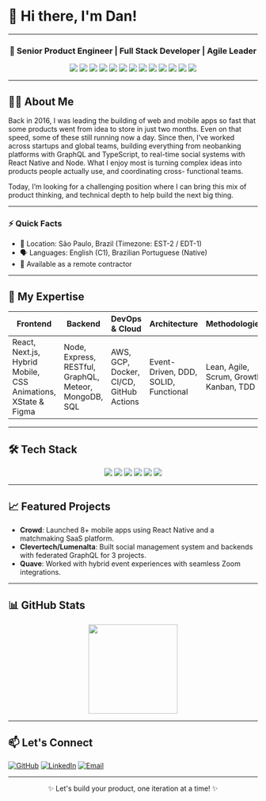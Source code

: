 # 👋 Hi there, I'm Dan!

---

<div align="center">

### 🚀 Senior Product Engineer | Full Stack Developer | Agile Leader

<p align="center">
<img src="https://img.shields.io/badge/-JavaScript-EFD81D?style=flat&logo=javascript&logoColor=black">
<img src="https://img.shields.io/badge/-TypeScript-3178C6?style=flat&logo=typescript&logoColor=white">
<img src="https://img.shields.io/badge/-Node.js-3C873A?style=flat&logo=node.js&logoColor=white">
<img src="https://img.shields.io/badge/-React-00D8FF?style=flat&logo=react&logoColor=black">
<img src="https://img.shields.io/badge/CSS-663399?style=flat&logo=css&logoColor=white">
<img src="https://img.shields.io/badge/Expo-4630EB?style=flat&logo=expo&logoColor=white">
<img src="https://img.shields.io/badge/-Next.js-333333?style=flat&logo=next.js&logoColor=white">
<img src="https://img.shields.io/badge/-Docker-0db7ed?style=flat&logo=docker&logoColor=white">
<img src="https://img.shields.io/badge/AWS-FF9900?style=flat&logo=amazon-aws&logoColor=white">
<img src="https://img.shields.io/badge/Google_Cloud-4285F4?style=flat&logo=google-cloud&logoColor=white">
<img src="https://img.shields.io/badge/-MongoDB-4EA94B?style=flat&logo=mongodb&logoColor=white">
<img src="https://img.shields.io/badge/Linux-D8D8D8?style=flat&logo=linux&logoColor=black">
<img src="https://img.shields.io/badge/Neovim-3AA76D?style=flat&logo=neovim&logoColor=white">
</p>

</div>

---

## 🧑‍💻 About Me

Back in 2016, I was leading the building of web and
mobile apps so fast that some products went from
idea to store in just two months. Even on that speed,
some of these still running now a day.
Since then, I’ve worked across startups and global
teams, building everything from neobanking platforms
with GraphQL and TypeScript, to real-time social
systems with React Native and Node.
What I enjoy most is turning complex ideas into
products people actually use, and coordinating cross-
functional teams.

Today, I’m looking for a challenging position where I
can bring this mix of product thinking, and technical
depth to help build the next big thing.

---

### ⚡ Quick Facts
- 📍 Location: São Paulo, Brazil (Timezone: EST-2 / EDT-1)
- 🗣️ Languages: English (C1), Brazilian Portuguese (Native)
- 🤝 Available as a remote contractor

---

## 🎯 My Expertise
| Frontend | Backend | DevOps & Cloud | Architecture | Methodologies |
| -------- | ------- | -------------- | ------------ | ------------- |
| React, Next.js, Hybrid Mobile, CSS Animations, XState & Figma | Node, Express, RESTful, GraphQL, Meteor, MongoDB, SQL | AWS, GCP, Docker, CI/CD, GitHub Actions | Event-Driven, DDD, SOLID, Functional | Lean, Agile, Scrum, Growth, Kanban, TDD |

---

## 🛠️ Tech Stack
<p align="center">
  <img src="https://img.shields.io/badge/-React-blue?style=for-the-badge&logo=react&logoColor=white"/>
  <img src="https://img.shields.io/badge/-Next.js-black?style=for-the-badge&logo=next.js&logoColor=white"/>
  <img src="https://img.shields.io/badge/-Node.js-green?style=for-the-badge&logo=node.js&logoColor=white"/>
  <img src="https://img.shields.io/badge/-TypeScript-blue?style=for-the-badge&logo=typescript&logoColor=white"/>
  <img src="https://img.shields.io/badge/-AWS-orange?style=for-the-badge&logo=amazon-aws&logoColor=white"/>
  <img src="https://img.shields.io/badge/-Docker-blue?style=for-the-badge&logo=docker&logoColor=white"/>
</p>

---

## 📈 Featured Projects
- **Crowd**: Launched 8+ mobile apps using React Native and a matchmaking SaaS platform.
- **Clevertech/Lumenalta**: Built social management system and backends with federated GraphQL for 3 projects.
- **Quave**: Worked with hybrid event experiences with seamless Zoom integrations.

---

## 📊 GitHub Stats
<div align="center">
  <img height="180em" src="https://github-readme-stats.vercel.app/api/top-langs/?username=DanRioDev&layout=compact&theme=tokyonight"/>
</div>

---

## 📫 Let's Connect
[![GitHub](https://img.shields.io/badge/-GitHub-181717?style=for-the-badge&logo=github)](https://github.com/oVerde)
[![LinkedIn](https://img.shields.io/badge/-LinkedIn-0077B5?style=for-the-badge&logo=linkedin)](https://www.linkedin.com/in/product-engineer-specialist-fullstack-and-growth/)
[![Email](https://img.shields.io/badge/-Email-D14836?style=for-the-badge&logo=gmail&logoColor=white)](https://danilorverde.zohobookings.com/#/4689004000000042054)

---

<div align="center">
✨ Let's build your product, one iteration at a time! ✨
</div>
